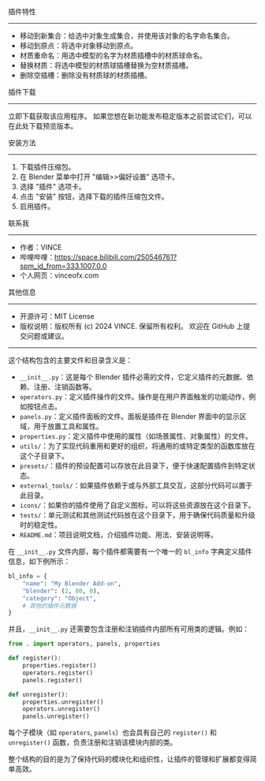 
插件特性

---
- 移动到新集合：给选中对象生成集合，并使用该对象的名字命名集合。
- 移动到原点：将选中对象移动到原点。
- 材质重命名：用选中模型的名字为材质插槽中的材质球命名。
- 替换材质：将选中模型的材质球插槽替换为空材质插槽。
- 删除空插槽：删除没有材质球的材质插槽。

插件下载

---
立即下载获取该应用程序。
如果您想在新功能发布稳定版本之前尝试它们，可以在此处下载预览版本。

安装方法

---
1. 下载插件压缩包。
2. 在 Blender 菜单中打开 "编辑>>偏好设置" 选项卡。
3. 选择 "插件" 选项卡。
4. 点击 "安装" 按钮，选择下载的插件压缩包文件。
5. 启用插件。

联系我

---
- 作者：VINCE
- 哔哩哔哩：https://space.bilibili.com/250546761?spm_id_from=333.1007.0.0
- 个人网页：vinceofx.com

其他信息

---
- 开源许可：MIT License
- 版权说明：版权所有 (c) 2024 VINCE. 保留所有权利。
欢迎在 GitHub 上提交问题或建议。

-----------------------------------------------------------------------------------------------------------------------------------------

这个结构包含的主要文件和目录含义是：

- `__init__.py`：这是每个 Blender 插件必需的文件，它定义插件的元数据、依赖、注册、注销函数等。
- `operators.py`：定义插件操作的文件。操作是在用户界面触发的功能动作，例如按钮点击。
- `panels.py`：定义插件面板的文件。面板是插件在 Blender 界面中的显示区域，用于放置工具和属性。
- `properties.py`：定义插件中使用的属性（如场景属性、对象属性）的文件。
- `utils/`：为了实现代码重用和更好的组织，将通用的或特定类型的函数库放在这个子目录下。
- `presets/`：插件的预设配置可以存放在此目录下，便于快速配置插件到特定状态。
- `external_tools/`：如果插件依赖于或与外部工具交互，这部分代码可以置于此目录。
- `icons/`：如果你的插件使用了自定义图标，可以将这些资源放在这个目录下。
- `tests/`：单元测试和其他测试代码放在这个目录下，用于确保代码质量和升级时的稳定性。
- `README.md`：项目说明文档，介绍插件功能、用法、安装说明等。

在 `__init__.py` 文件内部，每个插件都需要有一个唯一的 `bl_info` 字典定义插件信息，如下例所示：

```python
bl_info = {
    "name": "My Blender Add-on",
    "blender": (2, 80, 0),
    "category": "Object",
    # 其他的插件元数据
}
```

并且，`__init__.py` 还需要包含注册和注销插件内部所有可用类的逻辑。例如：

```python
from . import operators, panels, properties

def register():
    properties.register()
    operators.register()
    panels.register()

def unregister():
    properties.unregister()
    operators.unregister()
    panels.unregister()
``` 

每个子模块（如 `operators`, `panels`）也会具有自己的 `register()` 和 `unregister()` 函数，负责注册和注销该模块内部的类。

整个结构的目的是为了保持代码的模块化和组织性，让插件的管理和扩展都变得简单高效。
